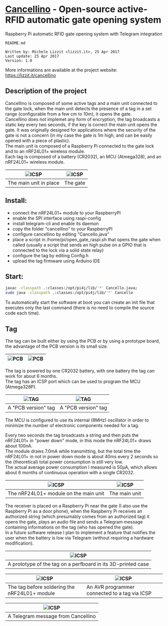 # [Cancellino](https://lizzit.it/cancellino) - Open-source active-RFID automatic gate opening system
Raspberry Pi automatic RFID gate opening system with Telegram integration


    README.md
  
    Written by: Michele Lizzit <lizzit.it>, 25 Apr 2017
    Last update: 25 Apr 2017
    Version: 1.0

More informations are available at the project website: https://lizzit.it/cancellino  

## Description of the project
Cancellino is composed of some active tags and a main unit connected to the gate lock, when the main unit detects the presence of a tag in a set range (configurable from a few cm to 10m), it opens the gate.  
Cancellino does not implemet any form of encryption, the tag broadcasts a static key every two seconds, if the key is correct the main unit opens the gate. It was originally designed for applications where the security of the gate is not a concern (in my case the gate is 1m high, and can be easily opened with a piece of plastic).  
The main unit is composed of a Raspberry Pi connected to the gate lock and to an nRF24L01+ wireless module.  
Each tag is composed of a battery (CR2032), an MCU (Atmega328), and an nRF24L01+ wireless module.  

| ![ICSP](https://raw.githubusercontent.com/michelelizzit/cancellino/master/pictures/main3.jpg) | ![ICSP](https://raw.githubusercontent.com/michelelizzit/cancellino/master/pictures/overview.jpg) |
|---|---|
| The main unit in place | The gate |

## Install:

* connect the nRF24L01+ module to your RaspberryPI
* enable the SPI interface using raspi-config
* install telegram-cli and enable its daemon
* copy the folder "cancellino" to your RaspberryPI
* configure cancellino by editing "Cancello.java"
* place a script in /home/pi/open_gate_raspi.sh that opens the gate when called (usually a script that sends an high pulse on a GPIO that is connected to the lock via a solid state relay)
* configure the tag by editing Config.h
* upload the tag firmware using Arduino IDE


## Start:
```bash
javac -classpath .:classes:/opt/pi4j/lib/'*' Cancello.java;
sudo java -classpath .:classes:/opt/pi4j/lib/'*' Cancello
```
  
To automatically start the software at boot you can create an init file that executes only the last command (there is no need to compile the source code each time).  

## Tag
The tag can be built either by using the PCB or by using a prototype board, the advantage of the PCB version is its small size.  

| ![PCB](https://raw.githubusercontent.com/michelelizzit/cancellino/master/pictures/pcb_1.png) | ![PCB](https://raw.githubusercontent.com/michelelizzit/cancellino/master/pictures/pcb_2.png) |
|---|---|

The tag is powered by one CR2032 battery, with one battery the tag can work for about 6 months.  
The tag has an ICSP port which can be used to program the MCU (Atmega328P).  


| ![TAG](https://raw.githubusercontent.com/michelelizzit/cancellino/master/pictures/tag2.jpg) | ![TAG](https://raw.githubusercontent.com/michelelizzit/cancellino/master/pictures/tag3.jpg) |
|---|---|
| A "PCB version" tag | A "PCB version" tag |


The MCU is configured to use its internal (8MHz) oscillator in order to minimize the number of electronic components needed for a tag.  



Every two seconds the tag broadcasts a string and then puts the nRF24L01+ in "power down" mode, in this mode the nRF24L01+ draws about 100nA.  
The module draws 7.0mA while transmitting, but the total time the nRF24L01+ in not in power down mode is about 40ms every 2 seconds so the (theoretical) total power consumption is still very low.  
The actual average power consumption I measured is 50µA, which allows about 6 months of continuous operation with a single CR2032.  

| ![ICSP](https://raw.githubusercontent.com/michelelizzit/cancellino/master/pictures/main2.jpg) | ![ICSP](https://raw.githubusercontent.com/michelelizzit/cancellino/master/pictures/main1.jpg) |
|---|---|
| The nRF24L01+ module on the main unit | The main unit |

The receiver is placed on a Raspberry Pi near the gate (I also use the Raspberry Pi as a door phone), when the Raspberry Pi receives an authorized string (which presumably comes from an authorized tag) it opens the gate, plays an audio file and sends a Telegram message containing informations on the tag (who has opened the gate).  
In a future software release I plan to implement a feature that notifies the user when the battery is low via Telegram (without requiring a hardware modification). 


| ![ICSP](https://raw.githubusercontent.com/michelelizzit/cancellino/master/pictures/telegram_screenshot.jpg) |
|---|
| A prototype of the tag on a perfboard in its 3D-printed case |


| ![ICSP](https://raw.githubusercontent.com/michelelizzit/cancellino/master/pictures/tag1.jpg) | ![ICSP](https://raw.githubusercontent.com/michelelizzit/cancellino/master/pictures/tag_icsp.jpg) |
|---|---|
| The tag before soldering the nRF24L01+ module | An AVR programmer connected to a tag via ICSP |


| ![ICSP](https://raw.githubusercontent.com/michelelizzit/cancellino/master/pictures/tag_prototype.jpg) |
|---|
| A Telegram message from Cancellino |
